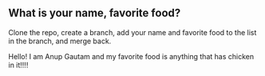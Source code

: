 ## What is your name, favorite food?
Clone the repo, create a branch, add your name and favorite food to the list in the branch, and merge back.

Hello! I am Anup Gautam and my favorite food is anything that has chicken in it!!!!